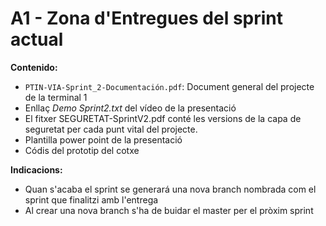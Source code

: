 # A1 - Zona d'Entregues del sprint actual
**Contenido:**
- ```PTIN-VIA-Sprint_2-Documentación.pdf```: Document general del projecte de la terminal 1
- Enllaç *Demo Sprint2.txt* del vídeo de la presentació
- El fitxer SEGURETAT-SprintV2.pdf conté les versions de la capa de seguretat per cada punt vital del projecte.
- Plantilla power point de la presentació
- Códis del prototip del cotxe

**Indicacions:**
- Quan s'acaba el sprint se generará una nova branch nombrada com el sprint que finalitzi amb l'entrega
- Al crear una nova branch s'ha de buidar el master per el pròxim sprint
